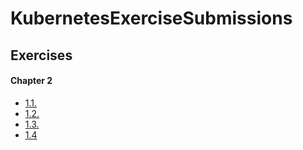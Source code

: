 # KubernetesExerciseSubmissions

## Exercises

#### Chapter 2

* [1.1.](https://github.com/ritzAmp/MOOC_k8sExerciseSubmissions/tree/1.1/Log%20Output)
* [1.2.](https://github.com/ritzAmp/MOOC_k8sExerciseSubmissions/tree/1.2/Todo%20App)
* [1.3.](https://github.com/ritzAmp/MOOC_k8sExerciseSubmissions/tree/main/Log%20Output/manifests)
* [1.4](https://github.com/ritzAmp/MOOC_k8sExerciseSubmissions/tree/1.4/Todo%20App/)

